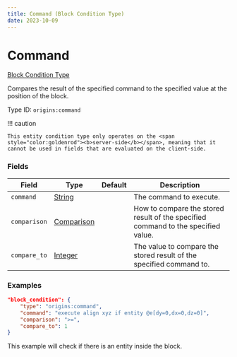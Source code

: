 ```yaml
---
title: Command (Block Condition Type)
date: 2023-10-09
---
```


# Command

[Block Condition Type](../block_condition_types.md)

Compares the result of the specified command to the specified value at the position of the block.

Type ID: `origins:command`

!!! caution

    This entity condition type only operates on the <span style="color:goldenrod"><b>server-side</b></span>, meaning that it cannot be used in fields that are evaluated on the client-side.


### Fields

Field  | Type | Default | Description
-------|------|---------|-------------
`command` | [String](../data_types/string.md) | |  The command to execute.
`comparison` | [Comparison](../data_types/comparison.md) | | How to compare the stored result of the specified command to the specified value.
`compare_to` | [Integer](../data_types/integer.md) | | The value to compare the stored result of the specified command to.


### Examples

```json
"block_condition": {
    "type": "origins:command",
    "command": "execute align xyz if entity @e[dy=0,dx=0,dz=0]",
    "comparison": ">=",
    "compare_to": 1
}
```

This example will check if there is an entity inside the block.
